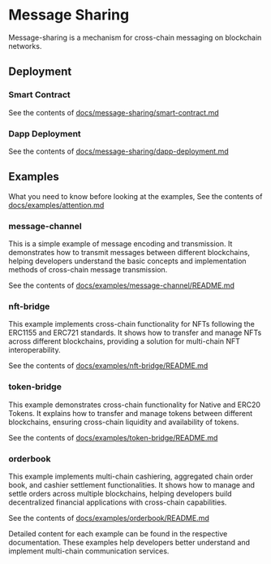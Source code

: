 # Message Sharing

Message-sharing is a mechanism for cross-chain messaging on blockchain networks.

## Deployment

### Smart Contract

See the contents of  [docs/message-sharing/smart-contract.md](./docs/message-sharing/smart-contract.md)

### Dapp Deployment

See the contents of [docs/message-sharing/dapp-deployment.md](./docs/message-sharing/dapp-deployment.md)

## Examples

What you need to know before looking at the examples, See the contents
of [docs/examples/attention.md](./docs/examples/attention.md)

### message-channel

This is a simple example of message encoding and transmission. It demonstrates how to transmit messages between
different blockchains, helping developers understand the basic concepts and implementation methods of cross-chain
message transmission.

See the contents of [docs/examples/message-channel/README.md](./docs/examples/message-channel/README.md)

### nft-bridge

This example implements cross-chain functionality for NFTs following the ERC1155 and ERC721 standards. It shows how to
transfer and manage NFTs across different blockchains, providing a solution for multi-chain NFT interoperability.

See the contents of [docs/examples/nft-bridge/README.md](./docs/examples/nft-bridge/README.md)

### token-bridge

This example demonstrates cross-chain functionality for Native and ERC20 Tokens. It explains how to transfer and manage
tokens between different blockchains, ensuring cross-chain liquidity and availability of tokens.

See the contents of [docs/examples/token-bridge/README.md](./docs/examples/token-bridge/README.md)

### orderbook

This example implements multi-chain cashiering, aggregated chain order book, and cashier settlement functionalities. It
shows how to manage and settle orders across multiple blockchains, helping developers build decentralized financial
applications with cross-chain capabilities.

See the contents of [docs/examples/orderbook/README.md](./docs/examples/orderbook/README.md)

Detailed content for each example can be found in the respective documentation. These examples help developers better
understand and implement multi-chain communication services.
